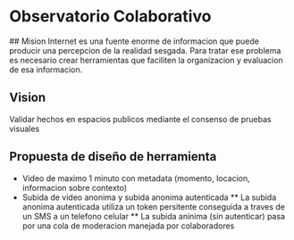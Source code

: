 # Observatorio Colaborativo
## Mision
Internet es una fuente enorme de informacion que puede producir una percepcion de la realidad sesgada. Para tratar ese problema es necesario crear herramientas que faciliten la organizacion y evaluacion de esa informacion.

## Vision
Validar hechos en espacios publicos mediante el consenso de pruebas visuales

## Propuesta de diseño de herramienta
* Video de maximo 1 minuto con metadata (momento, locacion, informacion sobre contexto)
* Subida de video anonima y subida anonima autenticada
** La subida anonima autenticada utiliza un token persitente conseguida a traves de un SMS a un telefono celular
** La subida aninima (sin autenticar) pasa por una cola de moderacion manejada por colaboradores
